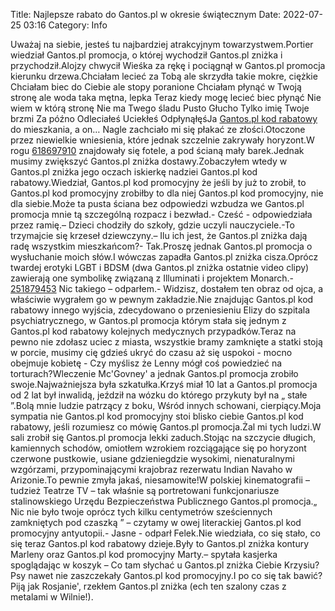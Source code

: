 Title: Najlepsze rabato do Gantos.pl w okresie świątecznym
Date: 2022-07-25 03:16
Category: Info

Uważaj na siebie, jesteś tu najbardziej atrakcyjnym towarzystwem.Portier wiedział Gantos.pl promocja, o której wychodził Gantos.pl zniżka i przychodził.Alojzy chwycił Wieśka za rękę i pociągnął w Gantos.pl promocja kierunku drzewa.Chciałam lecieć za Tobą ale skrzydła takie mokre, ciężkie Chciałam biec do Ciebie ale stopy poranione Chciałam płynąć w Twoją stronę ale woda taka mętna, lepka Teraz kiedy mogę lecieć biec płynąć Nie wiem w którą stronę Nie ma Twego śladu Pusto Głucho Tylko imię Twoje brzmi Za późno Odleciałeś Uciekłeś OdpłynąłęśJa [Gantos.pl kod rabatowy](https://promki.pl/kody-rabatowe/gantospl) do mieszkania, a on… Nagle zachciało mi się płakać ze złości.Otoczone przez niewielkie wniesienia, które jednak szczelnie zakrywały horyzont.W rogu [618697910](https://telinfo.co/pl/numer/618697910/) znajdowały się fotele, a pod ścianą mały barek.Jednak musimy zwiększyć Gantos.pl zniżka dostawy.Zobaczyłem wtedy w Gantos.pl zniżka jego oczach iskierkę nadziei Gantos.pl kod rabatowy.Wiedział, Gantos.pl kod promocyjny że jeśli by już to zrobił, to Gantos.pl kod promocyjny zrobiłby to dla niej Gantos.pl kod promocyjny, nie dla siebie.Może ta pusta ściana bez odpowiedzi wzbudza we Gantos.pl promocja mnie tą szczególną rozpacz i bezwład.- Cześć - odpowiedziała przez ramię.– Dzieci chodziły do szkoły, gdzie uczyli nauczyciele.-To trzymajcie się krzeseł dziewczyny.– Ilu ich jest, że Gantos.pl zniżka dają radę wszystkim mieszkańcom?- Tak.Proszę jednak Gantos.pl promocja o wysłuchanie moich słów.I wówczas zapadła Gantos.pl zniżka cisza.Oprócz twardej erotyki LGBT i BDSM (dwa Gantos.pl zniżka ostatnie video clipy) zawierają one symbolikę związaną z Illuminati i projektem Monarch.- [251879453](https://telinfo.co/fr/numero/serie/251/87/94/) Nic takiego – odparłem.- Widzisz, dostałem ten obraz od ojca, a właściwie wygrałem go w pewnym zakładzie.Nie znajdując Gantos.pl kod rabatowy innego wyjścia, zdecydowano o przeniesieniu Elizy do szpitala psychiatrycznego, w Gantos.pl promocja którym stała się jednym z Gantos.pl kod rabatowy kolejnych medycznych przypadków.Teraz na pewno nie zdołasz uciec z miasta, wszystkie bramy zamknięte a statki stoją w porcie, musimy cię gdzieś ukryć do czasu aż się uspokoi - mocno obejmuje kobietę - Czy myślisz że Lenny mógł coś powiedzieć na torturach?Wleczenie Mc'Govney' a jednak Gantos.pl promocja zrobiło swoje.Najważniejsza była szkatułka.Krzyś miał 10 lat a Gantos.pl promocja od 2 lat był inwalidą, jeździł na wózku do którego przykuty był na „ stałe ”.Bolą mnie ludzie patrzący z boku, Wśród innych schowani, cierpiący.Moja sympatia nie Gantos.pl kod promocyjny stoi blisko ciebie Gantos.pl kod rabatowy, jeśli rozumiesz co mówię Gantos.pl promocja.Żal mi tych ludzi.W sali zrobił się Gantos.pl promocja lekki zaduch.Stojąc na szczycie długich, kamiennych schodów, omiotłem wzrokiem rozciągające się po horyzont czerwone pustkowie, usiane gdzieniegdzie wysokimi, nienaturalnymi wzgórzami, przypominającymi krajobraz rezerwatu Indian Navaho w Arizonie.To pewnie zmyła jakaś, niesamowite!W polskiej kinematografii – tudzież Teatrze TV – tak właśnie są portretowani funkcjonariusze stalinowskiego Urzędu Bezpieczeństwa Publicznego Gantos.pl promocja.„ Nic nie było twoje oprócz tych kilku centymetrów sześciennych zamkniętych pod czaszką ” – czytamy w owej literackiej Gantos.pl kod promocyjny antyutopii.- Jasne - odparł Felek.Nie wiedziała, co się stało, co się teraz Gantos.pl kod rabatowy dzieje.Były to Gantos.pl zniżka kontury Marleny oraz Gantos.pl kod promocyjny Marty.– spytała kasjerka spoglądając w koszyk – Co tam słychać u Gantos.pl zniżka Ciebie Krzysiu?Psy nawet nie zaszczekały Gantos.pl kod promocyjny.I po co się tak bawić?Piją jak Rosjanie', rzekłem Gantos.pl zniżka (ech ten szalony czas z metalami w Wilnie!).
